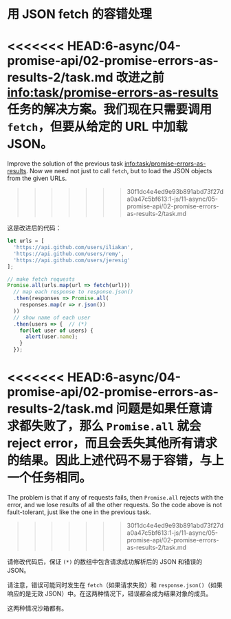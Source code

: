 # 用 JSON fetch 的容错处理

<<<<<<< HEAD:6-async/04-promise-api/02-promise-errors-as-results-2/task.md
改进之前 <info:task/promise-errors-as-results> 任务的解决方案。我们现在只需要调用 `fetch`，但要从给定的 URL 中加载 JSON。
=======
Improve the solution of the previous task <info:task/promise-errors-as-results>. Now we need not just to call `fetch`, but to load the JSON objects from the given URLs.
>>>>>>> 30f1dc4e4ed9e93b891abd73f27da0a47c5bf613:1-js/11-async/05-promise-api/02-promise-errors-as-results-2/task.md

这是改进后的代码：

```js run
let urls = [
  'https://api.github.com/users/iliakan',
  'https://api.github.com/users/remy',
  'https://api.github.com/users/jeresig'
];

// make fetch requests
Promise.all(urls.map(url => fetch(url)))
  // map each response to response.json()
  .then(responses => Promise.all(
    responses.map(r => r.json())
  ))
  // show name of each user
  .then(users => {  // (*)
    for(let user of users) {
      alert(user.name);
    }
  });
```

<<<<<<< HEAD:6-async/04-promise-api/02-promise-errors-as-results-2/task.md
问题是如果任意请求都失败了，那么 `Promise.all` 就会 reject error，而且会丢失其他所有请求的结果。因此上述代码不易于容错，与上一个任务相同。
=======
The problem is that if any of requests fails, then `Promise.all` rejects with the error, and we lose results of all the other requests. So the code above is not fault-tolerant, just like the one in the previous task.
>>>>>>> 30f1dc4e4ed9e93b891abd73f27da0a47c5bf613:1-js/11-async/05-promise-api/02-promise-errors-as-results-2/task.md

请修改代码后，保证 `(*)` 的数组中包含请求成功解析后的 JSON 和错误的 JSON。

请注意，错误可能同时发生在 `fetch`（如果请求失败）和 `response.json()`（如果响应的是无效 JSON）中。在这两种情况下，错误都会成为结果对象的成员。

这两种情况沙箱都有。
